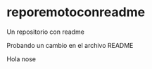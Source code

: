 # reporemotoconreadme
Un repositorio con readme

Probando un cambio en el archivo README

Hola
nose
